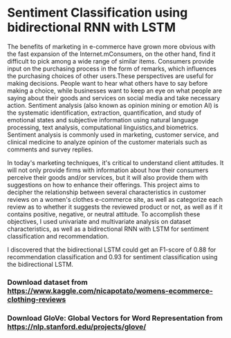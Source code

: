 # Sentiment Classification using bidirectional RNN with LSTM

The benefits of marketing in e-commerce have grown more obvious with the fast expansion of the Internet.mConsumers, on the other hand, find it difficult to pick among a wide range of similar items. Consumers provide input on the purchasing process in the form of remarks, which influences the purchasing choices of other users.These perspectives are useful for making decisions. People want to hear what others have to say before making a choice, while businesses want to keep an eye on what people are saying about their goods and services on social media and take necessary action. Sentiment analysis (also known as opinion mining or emotion AI) is the systematic
identification, extraction, quantification, and study of emotional states and subjective information using natural language processing, text analysis, computational linguistics,and biometrics. Sentiment analysis is commonly used in marketing, customer service, and clinical medicine to analyze opinion of the customer materials such as comments and survey replies. 


In today's marketing techniques, it's critical to understand client attitudes. It will not only provide firms with information about how their consumers perceive their goods and/or services, but it will also provide them with suggestions on how to enhance their offerings. This project aims to decipher the relationship between several characteristics in customer reviews on a women's clothes e-commerce site, as well as categorize each review as to whether it suggests the reviewed product or not, as well as if it contains positive, negative, or neutral attitude. To accomplish these objectives, I used univariate and multivariate analysis on dataset characteristics, as well as a bidirectional RNN with LSTM for sentiment classification and recommendation.


I discovered that the bidirectional LSTM could get an F1-score of 0.88 for recommendation classification and 0.93 for sentiment classification using the bidirectional LSTM.


### Download dataset from https://www.kaggle.com/nicapotato/womens-ecommerce-clothing-reviews
### Download GloVe: Global Vectors for Word Representation from https://nlp.stanford.edu/projects/glove/
